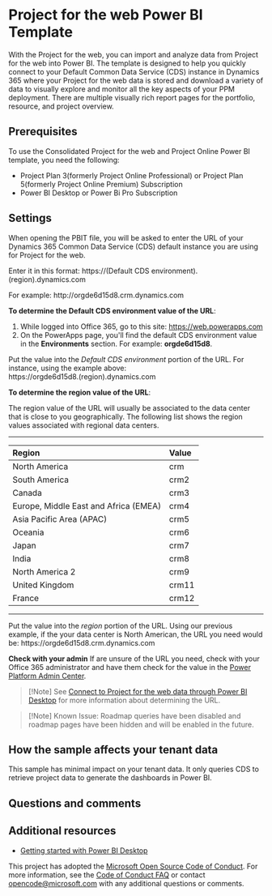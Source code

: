 Project for the web Power BI Template
=====================================

With the Project for the web, you can import and
analyze data from Project for the web into Power BI. The template is
designed to help you quickly connect to your Default Common Data Service
(CDS) instance in Dynamics 365 where your Project for the web data is
stored and download a variety of data to visually explore and monitor
all the key aspects of your PPM deployment. There are multiple visually
rich report pages for the portfolio, resource, and project overview.

Prerequisites
-------------

To use the Consolidated Project for the web and Project Online Power BI template, you need the
following:

-   Project Plan 3(formerly Project Online Professional) or Project Plan 5(formerly Project Online Premium) Subscription
-   Power BI Desktop or Power Bi Pro Subscription

Settings
--------

When opening the PBIT file, you will be asked to enter the URL of your
Dynamics 365 Common Data Service (CDS) default instance you are using
for Project for the web.

Enter it in this format: https://<spam><spam>(Default CDS
environment).(region).dynamics<spam><spam>.com

For example: http://<spam><spam>orgde6d15d8.crm.dynamics<spam><spam>.com

**To determine the Default CDS environment value of the URL**:

1.  While logged into Office 365, go to this site:
    https://web.powerapps.com
2.  On the PowerApps page, you'll find the default CDS environment value
    in the **Environments** section. For example: **orgde6d15d8**.

Put the value into the *Default CDS environment* portion of the URL. For
instance, using the example above:\
https://<spam><spam>orgde6d15d8.(region).dynamics<spam><spam>.com

**To determine the region value of the URL**:

The region value of the URL will usually be associated to the data
center that is close to you geographically. The following list shows the
region values associated with regional data centers.

  --------------------------------------------- -----------------

   |**Region**|**Value**|
   |:---------------|:--------------|
   |North America|crm|
   |South America|crm2|
   |Canada |crm3|
   |Europe, Middle East and Africa (EMEA)|crm4|
   |Asia Pacific Area (APAC)|crm5|
   |Oceania|crm6|
   |Japan|crm7|
   |India|crm8|
   |North America 2|crm9|
   |United Kingdom|crm11|
   |France|crm12|
  --------------------------------------------- -----------------

Put the value into the *region* portion of the URL. Using our previous
example, if the your data center is North American, the URL you need
would be: https://<spam><spam>orgde6d15d8.crm.dynamics<spam><spam>.com

**Check with your admin** If are unsure of the URL you need, check with
your Office 365 administrator and have them check for the value in the
[Power Platform Admin
Center](https://docs.microsoft.com/en-us/power-platform/admin/admin-guide).

> [!Note] See [Connect to Project for the web data through Power BI
> Desktop](https://docs.microsoft.com/project-for-the-web/connect-to-project-for-the-web-data-through-powerbi-desktop)
> for more information about determining the URL.

> [!Note] Known Issue: Roadmap queries have been disabled and roadmap pages have been hidden and will be enabled in the future.  

How the sample affects your tenant data
---------------------------------------

This sample has minimal impact on your tenant data. It only queries CDS
to retrieve project data to generate the dashboards in Power BI.

Questions and comments
----------------------

Additional resources
--------------------

-   [Getting started with Power BI
    Desktop](https://powerbi.microsoft.com/en-us/documentation/powerbi-desktop-getting-started/)

This project has adopted the [Microsoft Open Source Code of
Conduct](https://opensource.microsoft.com/codeofconduct/). For more
information, see the [Code of Conduct
FAQ](https://opensource.microsoft.com/codeofconduct/faq/) or contact
<opencode@microsoft.com> with any additional questions or comments.
